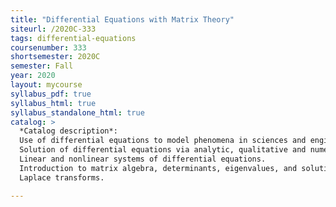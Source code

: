 ```yaml
---
title: "Differential Equations with Matrix Theory"
siteurl: /2020C-333
tags: differential-equations
coursenumber: 333
shortsemester: 2020C
semester: Fall
year: 2020
layout: mycourse
syllabus_pdf: true
syllabus_html: true
syllabus_standalone_html: true
catalog: >
  *Catalog description*:
  Use of differential equations to model phenomena in sciences and engineering.
  Solution of differential equations via analytic, qualitative and numerical techniques.
  Linear and nonlinear systems of differential equations.
  Introduction to matrix algebra, determinants, eigenvalues, and solutions of linear systems.
  Laplace transforms.

---
```


